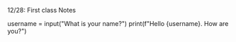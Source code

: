 12/28: First class Notes

username = input("What is your name?")
print(f"Hello {username}. How are you?")
